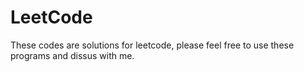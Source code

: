 # LeetCode
These codes are solutions for leetcode, please feel free to use these programs and dissus with me.
